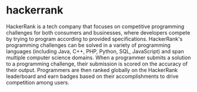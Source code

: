 # hackerrank
HackerRank is a tech company that focuses on competitive programming challenges for both consumers and businesses, where developers compete by trying to program according to provided specifications. HackerRank's programming challenges can be solved in a variety of programming languages (including Java, C++, PHP, Python, SQL, JavaScript) and span multiple computer science domains. When a programmer submits a solution to a programming challenge, their submission is scored on the accuracy of their output. Programmers are then ranked globally on the HackerRank leaderboard and earn badges based on their accomplishments to drive competition among users.
